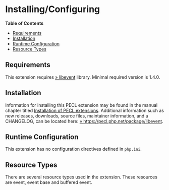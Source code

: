 Installing/Configuring
======================

**Table of Contents**

-   [Requirements](/libevent/setup.html#Requirements)
-   [Installation](/libevent/setup.html#Installation)
-   [Runtime
    Configuration](/libevent/setup.html#Runtime%20Configuration)
-   [Resource Types](/libevent/setup.html#Resource%20Types)

Requirements
------------

This extension requires
<a href="http://libevent.org/" class="link external">» libevent</a>
library. Minimal required version is 1.4.0.

Installation
------------

Information for installing this PECL extension may be found in the
manual chapter titled
<a href="/install/pecl.html" class="link">Installation of PECL extensions</a>.
Additional information such as new releases, downloads, source files,
maintainer information, and a CHANGELOG, can be located here:
<a href="https://pecl.php.net/package/libevent" class="link external">» https://pecl.php.net/package/libevent</a>.

Runtime Configuration
---------------------

This extension has no configuration directives defined in `php.ini`.

Resource Types
--------------

There are several resource types used in the extension. These resources
are event, event base and buffered event.
